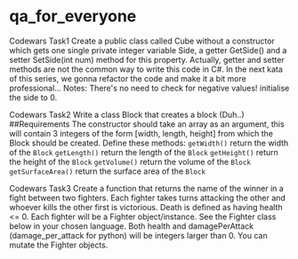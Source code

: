 # qa_for_everyone

Codewars Task1
Create a public class called Cube without a constructor which gets one single private integer variable Side, a getter GetSide() and a setter SetSide(int num) method for this property. 
Actually, getter and setter methods are not the common way to write this code in C#. In the next kata of this series, we gonna refactor the code and make it a bit more professional...
Notes:
There's no need to check for negative values!
initialise the side to 0.

Codewars Task2
Write a class Block that creates a block (Duh..)
##Requirements
The constructor should take an array as an argument, this will contain 3 integers 
of the form [width, length, height] from which the Block should be created.
Define these methods:
`getWidth()` return the width of the `Block`
`getLength()` return the length of the `Block`
`getHeight()` return the height of the `Block`
`getVolume()` return the volume of the `Block`
`getSurfaceArea()` return the surface area of the `Block`

Codewars Task3
Create a function that returns the name of the winner in a fight between two fighters.
Each fighter takes turns attacking the other and whoever kills the other first is victorious.
Death is defined as having health <= 0.
Each fighter will be a Fighter object/instance. See the Fighter class below in your chosen language.
Both health and damagePerAttack (damage_per_attack for python) will be integers larger than 0. 
You can mutate the Fighter objects.